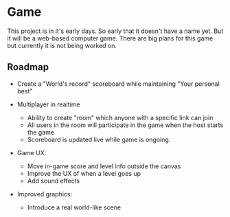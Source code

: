 # Game

This project is in it's early days. So early that it doesn't have a name yet. But it will be a web-based computer game. There are big plans for this game but currently it is not being worked on.


## Roadmap

 * Create a "World's record" scoreboard while maintaining "Your personal best"

 * Multiplayer in realtime
    * Ability to create "room" which anyone with a specific link can join
    * All users in the room will participate in the game when the host starts the game
    * Scoreboard is updated live while game is ongoing.

 * Game UX:
    * Move in-game score and level info outside the canvas
    * Improve the UX of when a level goes up
    * Add sound effects


 * Improved graphics:
    * Introduce a real world-like scene




